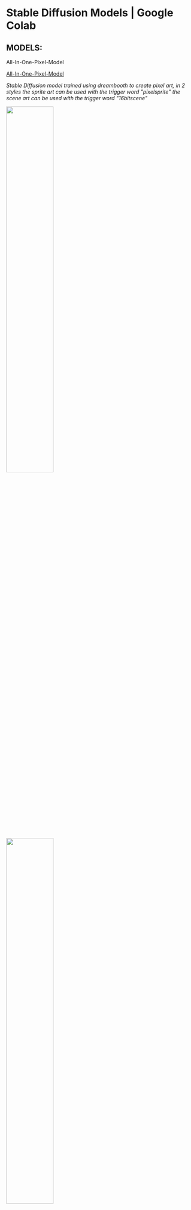 # Stable Diffusion Models | Google Colab

## MODELS:

<detail>
<summary>All-In-One-Pixel-Model</summary>

[All-In-One-Pixel-Model](https://huggingface.co/PublicPrompts/All-In-One-Pixel-Model)

<i>Stable Diffusion model trained using dreambooth to create pixel art, in 2 styles the sprite art can be used with the trigger word "pixelsprite" the scene art can be used with the trigger word "16bitscene"</i>

<img src="https://s3.amazonaws.com/moonup/production/uploads/1668023237949-63507e5e18a4f616c9dfba19.png" width="50%" height="50%">
<img src="https://s3.amazonaws.com/moonup/production/uploads/1668023239268-63507e5e18a4f616c9dfba19.png" width="50%" height="50%">
<img src="https://s3.amazonaws.com/moonup/production/uploads/1668023243346-63507e5e18a4f616c9dfba19.png" width="50%" height="50%">
<img src="https://s3.amazonaws.com/moonup/production/uploads/1668023243698-63507e5e18a4f616c9dfba19.png" width="50%" height="50%">

</detail>

<detail>
<summary>Analog-Diffusion</summary>

[Analog-Diffusion](https://huggingface.co/wavymulder/Analog-Diffusion)

<i>This is a dreambooth model trained on a diverse set of analog photographs.</i>

![](https://huggingface.co/wavymulder/Analog-Diffusion/resolve/main/images/page1.jpg)

</detail>

<detail>
<summary>Anything V3</summary>

[Anything V3](https://huggingface.co/Linaqruf/anything-v3.0)

<i>Welcome to Anything V3 - a latent diffusion model for weebs. This model is intended to produce high-quality, highly detailed anime style with just a few prompts. Like other anime-style Stable Diffusion models, it also supports danbooru tags to generate images.</i>

<img src="https://huggingface.co/Linaqruf/anything-v3.0/resolve/main/1girl.png" width="50%" height="50%">
<img src="https://huggingface.co/Linaqruf/anything-v3.0/resolve/main/1boy.png" width="50%" height="50%">
<img src="https://huggingface.co/Linaqruf/anything-v3.0/resolve/main/scenery.png" width="50%" height="50%">

</detail>

<detail>
<summary>Arcane-Diffusion</summary>

[Arcane-Diffusion](https://huggingface.co/nitrosocke/Arcane-Diffusion)

<i>This is the fine-tuned Stable Diffusion model trained on images from the TV Show Arcane. Use the tokens arcane style in your prompts for the effect.</i>

<img src="https://huggingface.co/nitrosocke/Arcane-Diffusion/resolve/main/arcane-v3-samples-01.jpg" width="50%" height="50%">
<img src="https://huggingface.co/nitrosocke/Arcane-Diffusion/resolve/main/arcane-v3-samples-02.jpg" width="50%" height="50%">

</detail>

<detail>
<summary>Comic-Diffusion</summary>

[Comic-Diffusion](https://huggingface.co/ogkalu/Comic-Diffusion)

<i>Trained on 6 styles at once, it allows anyone to create unique but consistent styles by mixing any number of the tokens. Even changing the order of the same list influences results so there's a lot to experiment with here. This was created so anyone could create their comic projects with ease and flexibility. It is the culmination of all my experimentation with dreambooth thus far.</i>

<img src="https://huggingface.co/ogkalu/Comic-Diffusion/resolve/main/V2gen1.jpg" width="50%" height="50%">
<img src="https://huggingface.co/ogkalu/Comic-Diffusion/resolve/main/V2gen2.jpg" width="50%" height="50%">
<img src="https://huggingface.co/ogkalu/Comic-Diffusion/resolve/main/V2gen3.jpg" width="50%" height="50%">
<img src="https://huggingface.co/ogkalu/Comic-Diffusion/resolve/main/V2gen4.jpg" width="50%" height="50%">

</detail>

<detail>
<summary>dreamlike-diffusion-1.0</summary>

[dreamlike-diffusion-1.0](https://huggingface.co/dreamlike-art/dreamlike-diffusion-1.0)

<i>Dreamlike Diffusion 1.0 is SD 1.5 fine tuned on high quality art, made by dreamlike.art.</i>

<img src="https://huggingface.co/dreamlike-art/dreamlike-diffusion-1.0/resolve/main/preview.jpg" width="50%" height="50%">
<img src="https://huggingface.co/dreamlike-art/dreamlike-diffusion-1.0/resolve/main/1.jpg" width="50%" height="50%">
<img src="https://huggingface.co/dreamlike-art/dreamlike-diffusion-1.0/resolve/main/2.jpg" width="50%" height="50%">

</detail>

<detail>
<summary>Future-Diffusion</summary>

[Future-Diffusion](https://huggingface.co/nitrosocke/Future-Diffusion)

<i>This is the fine-tuned Stable Diffusion 2.0 model trained on high quality 3D images with a futuristic Sci-Fi theme</i>

<img src="https://huggingface.co/nitrosocke/Future-Diffusion/resolve/main/images/future-diffusion-samples01s.png" width="50%" height="50%">
<img src="https://huggingface.co/nitrosocke/Future-Diffusion/resolve/main/images/future-diffusion-samples02s.png" width="50%" height="50%">
<img src="https://huggingface.co/nitrosocke/Future-Diffusion/resolve/main/images/future-diffusion-samples03s.png" width="50%" height="50%">

</detail>

<detail>
<summary>Ghibli-Diffusion</summary>

[Ghibli-Diffusion](https://huggingface.co/nitrosocke/Ghibli-Diffusion)

<i>This is the fine-tuned Stable Diffusion model trained on images from modern anime feature films from Studio Ghibli. Use the tokens ghibli style in your prompts for the effect.</i>

<img src="https://huggingface.co/nitrosocke/Ghibli-Diffusion/resolve/main/images/ghibli-diffusion-samples-01s.jpg" width="50%" height="50%">
<img src="https://huggingface.co/nitrosocke/Ghibli-Diffusion/resolve/main/images/ghibli-diffusion-samples-02s.jpg" width="50%" height="50%">
<img src="https://huggingface.co/nitrosocke/Ghibli-Diffusion/resolve/main/images/ghibli-diffusion-samples-03s.jpg" width="50%" height="50%">
<img src="https://huggingface.co/nitrosocke/Ghibli-Diffusion/resolve/main/images/ghibli-diffusion-samples-04s.jpg" width="50%" height="50%">

</detail>

<detail>
<summary>Inkpunk-Diffusion</summary>

[Inkpunk-Diffusion](https://huggingface.co/Envvi/Inkpunk-Diffusion)

<i></i>

<img src="https://huggingface.co/Envvi/Inkpunk-Diffusion/resolve/main/inkpunk-v2-samples-1.png" width="50%" height="50%">
<img src="https://huggingface.co/Envvi/Inkpunk-Diffusion/resolve/main/inkpunk-v2-samples-2.png" width="50%" height="50%">

</detail>

<detail>
<summary>MidJourney-PaperCut</summary>

[MidJourney-PaperCut](https://huggingface.co/ShadoWxShinigamI/MidJourney-PaperCut)

<img src="https://s3.amazonaws.com/moonup/production/uploads/1668139335005-633a520aecbd8b19357b4806.png" width="50%" height="50%">
<img src="https://s3.amazonaws.com/moonup/production/uploads/1668139335006-633a520aecbd8b19357b4806.png" width="50%" height="50%">
<img src="https://s3.amazonaws.com/moonup/production/uploads/1668139825214-633a520aecbd8b19357b4806.png" width="50%" height="50%">
<img src="https://s3.amazonaws.com/moonup/production/uploads/1668139380714-633a520aecbd8b19357b4806.png" width="50%" height="50%">

</detail>

<detail>
<summary>modern disney</summary>

[mo-di-diffusion](https://huggingface.co/nitrosocke/mo-di-diffusion)


<img src="https://huggingface.co/nitrosocke/mo-di-diffusion/resolve/main/modi-samples-01s.jpg" width="50%" height="50%">
<img src="https://huggingface.co/nitrosocke/mo-di-diffusion/resolve/main/modi-samples-02s.jpg" width="50%" height="50%">
<img src="https://huggingface.co/nitrosocke/mo-di-diffusion/resolve/main/modi-samples-03s.jpg" width="50%" height="50%">

</detail>

<detail>
<summary>redshift-diffusion</summary>

[redshift-diffusion](https://huggingface.co/nitrosocke/redshift-diffusion)

<img src="https://huggingface.co/nitrosocke/redshift-diffusion/resolve/main/images/redshift-diffusion-samples-01s.jpg" width="50%" height="50%">
<img src="https://huggingface.co/nitrosocke/redshift-diffusion/resolve/main/images/redshift-diffusion-samples-02s.jpg" width="50%" height="50%">

</detail>

<detail>
<summary>SamDoesArt-V3</summary>

[SamDoesArt-V3](https://huggingface.co/Sandro-Halpo/SamDoesArt-V3)

<img src="https://preview.redd.it/yzerhd63zc3a1.png?width=1536&format=png&auto=webp&s=e96c52b5b2b6a76759fb3d175a56942311415381" width="50%" height="50%">
<img src="https://preview.redd.it/s1kne394zc3a1.png?width=1920&format=png&auto=webp&s=5243ba990972f01b8e0dd88abde5ef92c48b94ce" width="50%" height="50%">
<img src="https://preview.redd.it/ydkm2f06zc3a1.png?width=1920&format=png&auto=webp&s=d5fa22c4cda9572e6a8cc4059b12f869b6de86ad" width="50%" height="50%">
<img src="https://preview.redd.it/9tf07x07zc3a1.png?width=1920&format=png&auto=webp&s=3911ce4c016c7758d354f62423fbf4f9f5e7c6dc" width="50%" height="50%">

</detail>

<detail>
<summary>synthwavePunk</summary>

[synthwavePunk](https://huggingface.co/zipp425/synthwavePunk)

<img src="https://huggingface.co/zipp425/synthwavePunk/resolve/main/example.jpg" width="50%" height="50%">

</detail>

<detail>
<summary>waifu-diffusion-v1-3</summary>

[waifu-diffusion-v1-3](https://huggingface.co/hakurei/waifu-diffusion-v1-3)

<img src="https://user-images.githubusercontent.com/26317155/194690164-63b1fd89-8641-40d8-b5fd-a0dc7f71876d.png" width="50%" height="50%">
<img src="https://user-images.githubusercontent.com/26317155/194690196-8da73f2a-039d-4349-8b08-e24e8fd20959.png" width="50%" height="50%">
<img src="https://user-images.githubusercontent.com/26317155/194690362-ae3914aa-d192-47d4-9e43-9d87c026b8ef.png" width="50%" height="50%">
<img src="https://user-images.githubusercontent.com/26317155/194689831-d16ce6e7-84f1-4b15-af51-327683637552.png" width="50%" height="50%">

</detail>

<detail>
<summary>Openjourney v1 & v2</summary>

[OpenJourney v1 & v2](https://huggingface.co/prompthero/openjourney)

<img src="https://s3.amazonaws.com/moonup/production/uploads/1667904587623-63265d019f9d19bfd4f45031.png" width="50%" height="50%">
<img src="https://s3.amazonaws.com/moonup/production/uploads/1667904587609-63265d019f9d19bfd4f45031.png" width="50%" height="50%">
<img src="https://s3.amazonaws.com/moonup/production/uploads/1667904587646-63265d019f9d19bfd4f45031.png" width="50%" height="50%">
<img src="https://s3.amazonaws.com/moonup/production/uploads/1667904587642-63265d019f9d19bfd4f45031.png" width="50%" height="50%">

</detail>